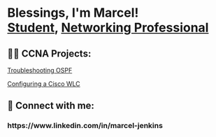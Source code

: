 <h1>Blessings, I'm Marcel! <br/><a href="https://github.com/marcelj23/">Student</a>, <a href="https://www.linkedin.com/in/marcel-jenkins">Networking Professional</a></h1>

<h2>👨‍💻 CCNA Projects:</h2>

 <a href="https://docs.google.com/document/d/e/2PACX-1vTKFUMlbauYGr8uGmikXa0N_vEEingPrME1ozCvVUoL4GpgtDNWyAK1Cq0spmNq-Keho_KPUsV21Wf7/pub">Troubleshooting OSPF</a>

 <a href="https://docs.google.com/document/d/e/2PACX-1vS24GtgskiqvFzeFtJGjGzkHxOWAVKV3kGK8o7OVudd2UUlYXGwyxywJcolEAHfFqtP50qccRElMclq/pub">Configuring a Cisco WLC</a>




<h2> 🤳 Connect with me:</h2>


<h3>https://www.linkedin.com/in/marcel-jenkins</h3>
